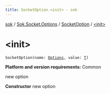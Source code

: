 ```yaml
---
title: SocketOption.<init> - sok
---
```


[sok](../../index.html) / [Sok.Socket.Options](../index.html) / [SocketOption](index.html) / [&lt;init&gt;](./-init-.html)

# &lt;init&gt;

`SocketOption(name: `[`Options`](../-options/index.html)`, value: `[`T`](index.html#T)`)`

**Platform and version requirements:** Common

new option

**Constructor**
new option

